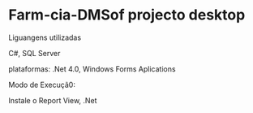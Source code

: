 # Farm-cia-DMSof projecto desktop

Liguangens utilizadas

C#, SQL Server

plataformas: .Net 4.0, Windows Forms Aplications

Modo de Execuçã0:

Instale o Report View, .Net
